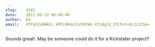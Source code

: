 ```yaml
---
slug:    4181
date:    2012-09-22 00:40:40
author:  Ed
email:   HfPohIuDWkEc.kMfi9R4x3zVS0YWn.XTLNgCd_IYCPot+Qc2L3JSA=
...
```


Sounds great!. May be someone could do it for a Kickstater project?
